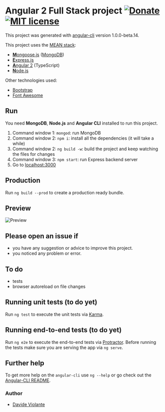 # Angular 2 Full Stack project [![Donate](https://img.shields.io/badge/paypal-donate-179BD7.svg)](https://www.paypal.me/dviolante) [![MIT license](http://img.shields.io/badge/license-MIT-brightgreen.svg)](http://opensource.org/licenses/MIT)

This project was generated with [angular-cli](https://github.com/angular/angular-cli) version 1.0.0-beta.14.

This project uses the [MEAN stack](https://en.wikipedia.org/wiki/MEAN_(software_bundle)):
* [**M**ongoose.js](http://www.mongoosejs.com) ([MongoDB](http://www.mongodb.com))
* [**E**xpress.js](http://expressjs.com)
* [**A**ngular 2](https://angular.io) (TypeScript)
* [**N**ode.js](https://nodejs.org)

Other technologies used:
* [Bootstrap](http://www.getbootstrap.com)
* [Font Awesome](http://fontawesome.io)

## Run
You need **MongoDB**, **Node.js** and **Angular CLI** installed to run this project.

1. Command window 1: `mongod`: run MongoDB
2. Command window 2: `npm i`: install all the dependencies (it will take a while)
3. Command window 2: `ng build -w`: build the project and keep watching the files for changes
4. Command window 3: `npm start`: run Express backend server
5. Go to [localhost:3000](http://localhost:3000)

## Production

Run `ng build --prod` to create a production ready bundle.

## Preview
![Preview](https://raw.githubusercontent.com/DavideViolante/Angular2-Express-Mongoose/master/demo.gif "Preview")

## Please open an issue if
* you have any suggestion or advice to improve this project.
* you noticed any problem or error.

## To do
* tests
* browser autoreload on file changes

## Running unit tests (to do yet)

Run `ng test` to execute the unit tests via [Karma](https://karma-runner.github.io).

## Running end-to-end tests (to do yet)

Run `ng e2e` to execute the end-to-end tests via [Protractor](http://www.protractortest.org/). 
Before running the tests make sure you are serving the app via `ng serve`.

## Further help

To get more help on the `angular-cli` use `ng --help` or go check out the [Angular-CLI README](https://github.com/angular/angular-cli/blob/master/README.md).

### Author
* [Davide Violante](https://github.com/DavideViolante)
